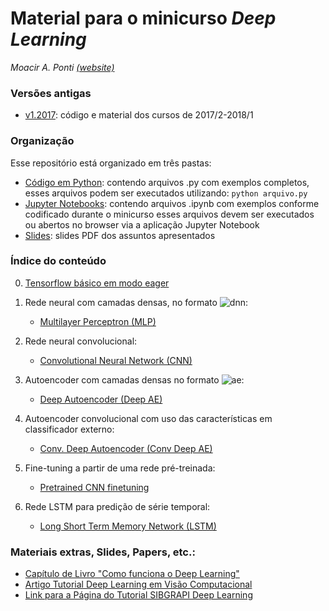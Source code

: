 # Material para o minicurso *Deep Learning*
*Moacir A. Ponti [(website)](http://www.icmc.usp.br/~moacir)*

### Versões antigas
* [v1.2017](./previous_versions/v1_2017): código e material dos cursos de 2017/2-2018/1

### Organização 
Esse repositório está organizado em três pastas:
* [Código em Python](./code_python): contendo arquivos .py com exemplos completos, esses arquivos podem ser executados utilizando: `python arquivo.py`
* [Jupyter Notebooks](./notebooks): contendo arquivos .ipynb com exemplos conforme codificado durante o minicurso esses arquivos devem ser executados ou abertos no browser via a aplicação Jupyter Notebook
* [Slides](./slides): slides PDF dos assuntos apresentados

### Índice do conteúdo
0. [Tensorflow básico em modo eager](./notebooks/00_tensorflow_basics-eager.ipynb)
1. Rede neural com camadas densas, no formato
 ![dnn](http://mathurl.com/yc9lrxbn.png):
	+ [Multilayer Perceptron (MLP)](./notebooks/01_deep_network_mlp.ipynb)
2. Rede neural convolucional:
	+ [Convolutional Neural Network (CNN)](./notebooks/02_convolutional_network.ipynb)
3. Autoencoder com camadas densas no formato
 ![ae](http://mathurl.com/y9mjn2cg.png):
	+ [Deep Autoencoder (Deep AE)](./notebooks/03_autoencoder.ipynb)

4. Autoencoder convolucional com uso das características em classificador externo:
	+ [Conv. Deep Autoencoder (Conv Deep AE)](./notebooks/04_conv_autoencoder.ipynb)

5. Fine-tuning a partir de uma rede pré-treinada:
	+ [Pretrained CNN finetuning](./notebooks/05_pretrained_finetuning.ipynb)

6. Rede LSTM para predição de série temporal:
	+ [Long Short Term Memory Network (LSTM)](./notebooks/06_lstm_prediction.ipynb)



### Materiais extras, Slides, Papers, etc.:
* [Capítulo de Livro "Como funciona o Deep Learning"](https://arxiv.org/abs/1806.07908)
* [Artigo Tutorial Deep Learning em Visão Computacional](http://www.icmc.usp.br/pessoas/moacir/p17sibgrapi-tutorial/2017-SIBGRAPI_Tutorial-Survey_Paper-Deep_Learning_for_Computer_Vision.pdf)
* [Link para a Página do Tutorial SIBGRAPI Deep Learning](http://www.icmc.usp.br/pessoas/moacir/p17sibgrapi-tutorial/)

